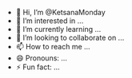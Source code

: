 - 👋 Hi, I’m @KetsanaMonday
- 👀 I’m interested in ...
- 🌱 I’m currently learning ...
- 💞️ I’m looking to collaborate on ...
- 📫 How to reach me ...
- 😄 Pronouns: ...
- ⚡ Fun fact: ...

<!---
KetsanaMonday/KetsanaMonday is a ✨ special ✨ repository because its `README.md` (this file) appears on your GitHub profile.
You can click the Preview link to take a look at your changes.
--->
